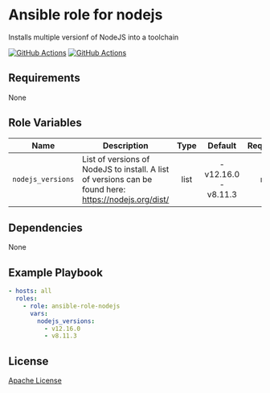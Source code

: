 Ansible role for nodejs
==================================

Installs multiple versionf of NodeJS into a toolchain

[![GitHub Actions](https://github.com/mongodb-ansible-roles/ansible-role-nodejs/workflows/Molecule%20Test/badge.svg)](https://github.com/mongodb-ansible-roles/ansible-role-nodejs/actions?query=workflow%3A%22Molecule+Test%22)
[![GitHub Actions](https://github.com/mongodb-ansible-roles/ansible-role-nodejs/workflows/Release/badge.svg)](https://github.com/mongodb-ansible-roles/ansible-role-nodejs/actions?query=workflow%3A%22Release%22)

Requirements
------------

None

Role Variables
--------------

| Name | Description | Type | Default | Required |
|------|-------------|:----:|:-------:|:--------:|
| `nodejs_versions` | List of versions of NodeJS to install. A list of versions can be found here: https://nodejs.org/dist/ | list | - v12.16.0<br>- v8.11.3 | no |

Dependencies
------------

None

Example Playbook
----------------

```yaml
- hosts: all
  roles:
    - role: ansible-role-nodejs
      vars:
        nodejs_versions:
          - v12.16.0
          - v8.11.3
```

License
-------

[Apache License](LICENSE)

